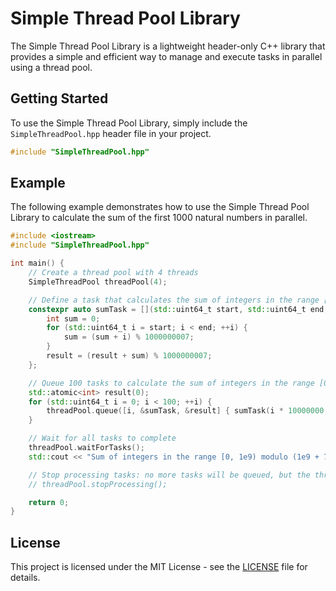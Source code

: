 # Simple Thread Pool Library

The Simple Thread Pool Library is a lightweight header-only C++ library that provides a simple and efficient way to manage and execute tasks in parallel using a thread pool.

## Getting Started
To use the Simple Thread Pool Library, simply include the `SimpleThreadPool.hpp` header file in your project.

```cpp
#include "SimpleThreadPool.hpp"
```

## Example
The following example demonstrates how to use the Simple Thread Pool Library to calculate the sum of the first 1000 natural numbers in parallel.

```cpp
#include <iostream>
#include "SimpleThreadPool.hpp"

int main() {
    // Create a thread pool with 4 threads
    SimpleThreadPool threadPool(4);

    // Define a task that calculates the sum of integers in the range [start, end) modulo (1e9 + 7)
    constexpr auto sumTask = [](std::uint64_t start, std::uint64_t end, std::atomic<int>& result) {
        int sum = 0;
        for (std::uint64_t i = start; i < end; ++i) {
            sum = (sum + i) % 1000000007;
        }
        result = (result + sum) % 1000000007;
    };

    // Queue 100 tasks to calculate the sum of integers in the range [0, 1e9) in parallel
    std::atomic<int> result(0);
    for (std::uint64_t i = 0; i < 100; ++i) {
        threadPool.queue([i, &sumTask, &result] { sumTask(i * 10000000, (i + 1) * 10000000, result); });
    }

    // Wait for all tasks to complete
    threadPool.waitForTasks();
    std::cout << "Sum of integers in the range [0, 1e9) modulo (1e9 + 7) = " << result << std::endl;

    // Stop processing tasks: no more tasks will be queued, but the threads will continue processing the remaining tasks
    // threadPool.stopProcessing();

    return 0;
}
```

## License
This project is licensed under the MIT License - see the [LICENSE](LICENSE) file for details.
